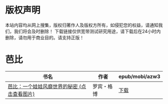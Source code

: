 # 版权声明

本站内容均从网上搜集，版权归著作人及版权方所有，如侵犯您的权益，请通知我们，我们将会及时删除！ 下载链接仅供宽带测试研究用途，请下载后在24小时内删除，请勿用于商业目的。请支持正版！

# 芭比

| 书名 | 作者 | epub/mobi/azw3 |
| --- | --- | --- |
| [芭比：一个娃娃风靡世界的秘密 (点击查看图片)](https://www.dushupai.com/attachment/2024/06/08/689ee9b8d0e95c60.jpg) | 罗宾・格博 | [下载](https://url89.ctfile.com/f/31084289-1357051027-e3e027?p=8866) |
